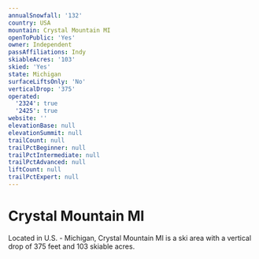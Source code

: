 ```yaml
---
annualSnowfall: '132'
country: USA
mountain: Crystal Mountain MI
openToPublic: 'Yes'
owner: Independent
passAffiliations: Indy
skiableAcres: '103'
skied: 'Yes'
state: Michigan
surfaceLiftsOnly: 'No'
verticalDrop: '375'
operated:
  '2324': true
  '2425': true
website: ''
elevationBase: null
elevationSummit: null
trailCount: null
trailPctBeginner: null
trailPctIntermediate: null
trailPctAdvanced: null
liftCount: null
trailPctExpert: null
---
```



# Crystal Mountain MI

Located in U.S. - Michigan, Crystal Mountain MI is a ski area with a vertical drop of 375 feet and 103 skiable acres.
